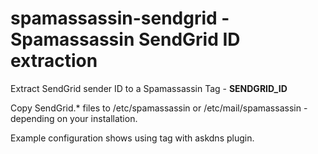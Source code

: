# spamassassin-sendgrid - Spamassassin SendGrid ID extraction

Extract SendGrid sender ID to a Spamassassin Tag - **SENDGRID_ID**

Copy SendGrid.* files to /etc/spamassassin or /etc/mail/spamassassin - depending on your installation.

Example configuration shows using tag with askdns plugin.
